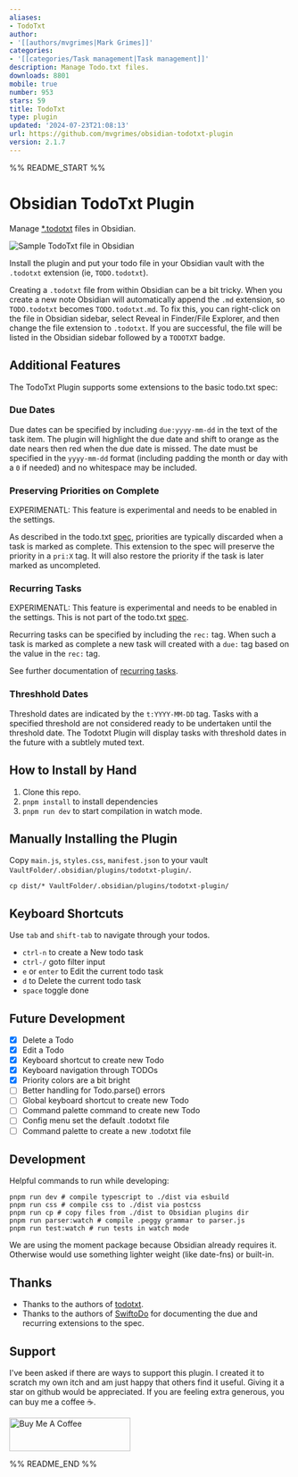 ```yaml
---
aliases:
- TodoTxt
author:
- '[[authors/mvgrimes|Mark Grimes]]'
categories:
- '[[categories/Task management|Task management]]'
description: Manage Todo.txt files.
downloads: 8801
mobile: true
number: 953
stars: 59
title: TodoTxt
type: plugin
updated: '2024-07-23T21:08:13'
url: https://github.com/mvgrimes/obsidian-todotxt-plugin
version: 2.1.7
---
```


%% README_START %%

# Obsidian TodoTxt Plugin

Manage [\*.todotxt](https://github.com/todotxt/todo.txt) files in Obsidian.

![Sample TodoTxt file in Obsidian](https://raw.githubusercontent.com/mvgrimes/obsidian-todotxt-plugin/HEAD/docs/screenshot.png)

Install the plugin and put your todo file in your Obsidian vault with the
`.todotxt` extension (ie, `TODO.todotxt`).

Creating a `.todotxt` file from within Obsidian can be a bit tricky. When you
create a new note Obsidian will automatically append the `.md` extension, so
`TODO.todotxt` becomes `TODO.todotxt.md`. To fix this, you can right-click on
the file in Obsidian sidebar, select Reveal in Finder/File Explorer, and then
change the file extension to `.todotxt`. If you are successful, the file will
be listed in the Obsidian sidebar followed by a `TODOTXT` badge.

## Additional Features

The TodoTxt Plugin supports some extensions to the basic todo.txt spec:

### Due Dates

Due dates can be specified by including `due:yyyy-mm-dd` in the text of the
task item. The plugin will highlight the due date and shift to orange as the
date nears then red when the due date is missed. The date must be specified in
the `yyyy-mm-dd` format (including padding the month or day with a `0` if
needed) and no whitespace may be included.

### Preserving Priorities on Complete

EXPERIMENATL: This feature is experimental and needs to be enabled in the settings.

As described in the todo.txt [spec](https://github.com/todotxt/todo.txt),
priorities are typically discarded when a task is marked as complete. This
extension to the spec will preserve the priority in a `pri:X` tag. It will also
restore the priority if the task is later marked as uncompleted.

### Recurring Tasks

EXPERIMENATL: This feature is experimental and needs to be enabled in the settings.
This is not part of the todo.txt [spec](https://github.com/todotxt/todo.txt).

Recurring tasks can be specified by including the `rec:` tag. When such a task
is marked as complete a new task will created with a `due:` tag based on the
value in the `rec:` tag.

See further documentation of [recurring tasks](docs/RECURRING.md).

### Threshhold Dates

Threshold dates are indicated by the `t:YYYY-MM-DD` tag. Tasks with a specified
threshold are not considered ready to be undertaken until the threshold date.
The Todotxt Plugin will display tasks with threshold dates in the future with a
subtlely muted text.

## How to Install by Hand

1. Clone this repo.
1. `pnpm install` to install dependencies
1. `pnpm run dev` to start compilation in watch mode.

## Manually Installing the Plugin

Copy `main.js`, `styles.css`, `manifest.json` to your vault
`VaultFolder/.obsidian/plugins/todotxt-plugin/`.

    cp dist/* VaultFolder/.obsidian/plugins/todotxt-plugin/

## Keyboard Shortcuts

Use `tab` and `shift-tab` to navigate through your todos.

- `ctrl-n` to create a New todo task
- `ctrl-/` goto filter input
- `e` or `enter` to Edit the current todo task
- `d` to Delete the current todo task
- `space` toggle done

## Future Development

- [x] Delete a Todo
- [x] Edit a Todo
- [x] Keyboard shortcut to create new Todo
- [x] Keyboard navigation through TODOs
- [x] Priority colors are a bit bright
- [ ] Better handling for Todo.parse() errors
- [ ] Global keyboard shortcut to create new Todo
- [ ] Command palette command to create new Todo
- [ ] Config menu set the default .todotxt file
- [ ] Command palette to create a new .todotxt file

## Development

Helpful commands to run while developing:

```shell
pnpm run dev # compile typescript to ./dist via esbuild
pnpm run css # compile css to ./dist via postcss
pnpm run cp # copy files from ./dist to Obsidian plugins dir
pnpm run parser:watch # compile .peggy grammar to parser.js
pnpm run test:watch # run tests in watch mode
```

We are using the moment package because Obsidian already requires it. Otherwise
would use something lighter weight (like date-fns) or built-in.

## Thanks

* Thanks to the authors of [todotxt](https://github.com/todotxt).
* Thanks to the authors of [SwiftoDo](https://swiftodoapp.com/) for documenting
  the due and recurring extensions to the spec.

## Support

I've been asked if there are ways to support this plugin. I created it to
scratch my own itch and am just happy that others find it useful. Giving it a
star on github would be appreciated. If you are feeling extra generous, you can
buy me a coffee ☕.

<a href="https://www.buymeacoffee.com/mvgrimes" target="_blank"><img src="https://cdn.buymeacoffee.com/buttons/v2/default-yellow.png" alt="Buy Me A Coffee" style="height: 60px !important;width: 217px !important;" ></a>


%% README_END %%